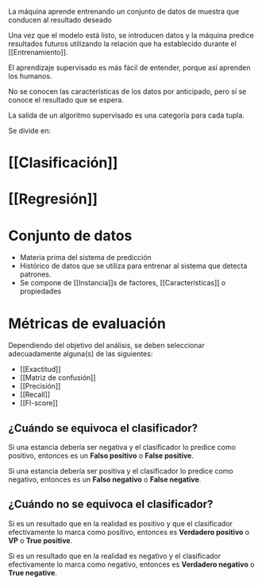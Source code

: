 La máquina aprende entrenando un conjunto de datos de muestra que conducen al resultado deseado

Una vez que el modelo está listo, se introducen datos y la máquina predice resultados futuros utilizando la relación que ha establecido durante el [[Entrenamiento]].

El aprendizaje supervisado es más fácil de entender, porque así aprenden los humanos.

No se conocen las características de los datos por anticipado, pero sí se conoce el resultado que se espera. 

La salida de un algoritmo supervisado es una categoría para cada tupla.

Se divide en:
# [[Clasificación]]

# [[Regresión]]


# Conjunto de datos
- Materia prima del sistema de predicción
- Histórico de datos que se utiliza para entrenar al sistema que detecta patrones.
- Se compone de [[Instancia]]s de factores, [[Características]] o propiedades

# Métricas de evaluación
Dependiendo del objetivo del análisis, se deben seleccionar adecuadamente alguna(s) de las siguientes:

- [[Exactitud]]
- [[Matriz de confusión]]
- [[Precisión]]
- [[Recall]]
- [[FI-score]]

## ¿Cuándo se equivoca el clasificador?
Si una estancia debería ser negativa y el clasificador lo predice como positivo, entonces es un **Falso positivo** o **False positive**.

Si una estancia debería ser positiva y el clasificador lo predice como negativo, entonces es un **Falso negativo** o **False negative**.

## ¿Cuándo no se equivoca el clasificador?
Si es un resultado que en la realidad es positivo y que el clasificador efectivamente lo marca como positivo, entonces es **Verdadero positivo** o **VP** o **True positive**. 

Si es un resultado que en la realidad es negativo y el clasificador efectivamente lo marca como negativo, entonces es **Verdadero negativo** o **True negative**.




